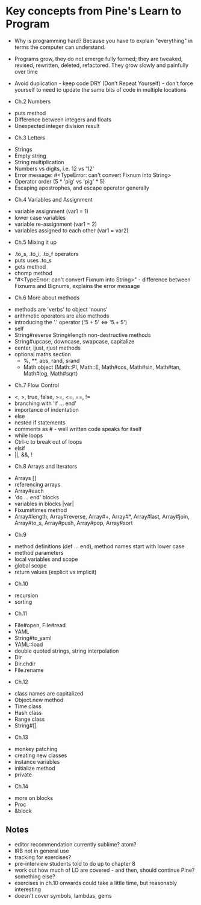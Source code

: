 Key concepts from Pine's Learn to Program
=========

* Why is programming hard?  Because you have to explain "everything" in terms the computer can understand.

* Programs grow, they do not emerge fully formed; they are tweaked, revised, rewritten, deleted, refactored.  They grow slowly and painfully over time

* Avoid duplication - keep code DRY (Don't Repeat Yourself) - don't force yourself to need to update the same bits of code in multiple locations

* Ch.2 Numbers
 - puts method
 - Difference between integers and floats
 - Unexpected integer division result

* Ch.3 Letters
 - Strings
 - Empty string
 - String multiplication
 - Numbers vs digits, i.e. 12 vs '12'
 - Error message: #<TypeError: can't convert Fixnum into String>
 - Operator order (5 * 'pig' vs 'pig' * 5)
 - Escaping apostrophes, and escape operator generally

* Ch.4 Variables and Assignment

 - variable assignment (var1 = 1)
 - lower case variables
 - variable re-assignment (var1 = 2)
 - variables assigned to each other (var1 = var2)

* Ch.5 Mixing it up

 - .to_s, .to_i, .to_f operators
 - puts uses .to_s
 - gets method
 - chomp method
 - "#<TypeError: can't convert Fixnum into String>" - difference between Fixnums and Bignums, explains the error message

* Ch.6 More about methods

 - methods are 'verbs' to object 'nouns'
 - arithmetic operators are also methods
 - introducing the '.' operator ('5 + 5' <=> '5.+ 5')
 - self
 - String#reverse String#length non-destructive methods
 - String#upcase, downcase, swapcase, capitalize
 - center, ljust, rjust methods
 - optional maths section
   - %, \*\*, abs, rand, srand
   - Math object (Math::PI, Math::E, Math#cos, Math#sin, Math#tan, Math#log, Math#sqrt)

* Ch.7 Flow Control

 - <, >, true, false, >=, <=, ==, !=
 - branching with 'if ... end'
 - importance of indentation
 - else
 - nested if statements
 - comments as # - well written code speaks for itself
 - while loops
 - Ctrl-c to break out of loops
 - elsif
 - ||, &&, !

* Ch.8 Arrays and Iterators

 - Arrays []
 - referencing arrays
 - Array#each
 - 'do ... end' blocks
 - variables in blocks |var|
 - Fixum#times method
 - Array#length, Array#reverse, Array#+, Array#\*, Array#last, Array#join, Array#to_s, Array#push, Array#pop, Array#sort

* Ch.9

 - method definitions (def ... end), method names start with lower case
 - method parameters
 - local variables and scope
 - global scope
 - return values (explicit vs implicit)

* Ch.10

 - recursion
 - sorting

* Ch.11

 - File#open, File#read
 - YAML
 - String#to_yaml
 - YAML::load
 - double quoted strings, string interpolation
 - Dir
 - Dir.chdir
 - File.rename

* Ch.12
 - class names are capitalized
 - Object.new method
 - Time class
 - Hash class
 - Range class
 - String#[]

* Ch.13
 - monkey patching
 - creating new classes
 - instance variables
 - initialize method
 - private

* Ch.14
 - more on blocks
 - Proc
 - &block

Notes
----
* editor recommendation currently sublime? atom?
* IRB not in general use
* tracking for exercises?
* pre-interview students told to do up to chapter 8
* work out how much of LO are covered - and then, should continue Pine?  something else?
* exercises in ch.10 onwards could take a little time, but reasonably interesting
* doesn't cover symbols, lambdas, gems
